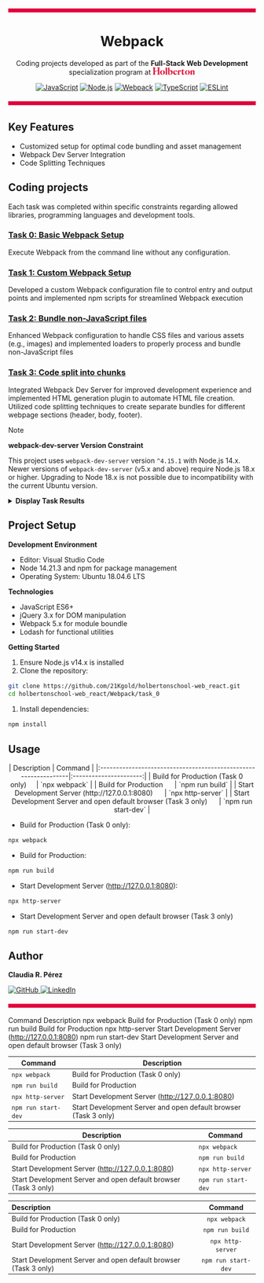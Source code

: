 ![](./images/barra2.png)

<h1 align="center">Webpack</h1>

<p align="center">
  Coding projects developed as part of the 
  <strong>Full-Stack Web Development</strong> specialization program at  
  <a href="https://www.holbertonschool.com/">
    <img src="./images/holberton school cherry logo.png" alt="Holberton School" height="15">
  </a>
</p>

<div align="center">

[![JavaScript](https://img.shields.io/badge/JavaScript-ES6+-1e145f.svg)](https://developer.mozilla.org/en-US/docs/Web/JavaScript)
[![Node.js](https://img.shields.io/badge/Node.js-14.x-e1003c.svg)](https://nodejs.org/)
[![Webpack](https://img.shields.io/badge/Webpack-4.x-8dd6f9.svg)](https://webpack.js.org/)
[![TypeScript](https://img.shields.io/badge/jQuery-3.x-2f878c.svg)](https://api.jquery.com/)
[![ESLint](https://img.shields.io/badge/Lodash-4.x-8e89af.svg)](https://lodash.com/)
</div>

﻿![](./images/barra2.png)

## Key Features
* Customized setup for optimal code bundling and asset management
* Webpack Dev Server Integration
* Code Splitting Techniques

## Coding projects
Each task was completed within specific constraints regarding allowed libraries, programming languages and development tools.<br>

### [Task 0: Basic Webpack Setup](./task_0) 
Execute Webpack from the command line without any configuration.

### [Task 1: Custom Webpack Setup](./task_1) 
Developed a custom Webpack configuration file to control entry and output points and implemented npm scripts for streamlined Webpack execution

### [Task 2: Bundle non-JavaScript files](./task_2)
Enhanced Webpack configuration to handle CSS files and various assets (e.g., images) and implemented loaders to properly process and bundle non-JavaScript files

### [Task 3: Code split into chunks](./task_3)
Integrated Webpack Dev Server for improved development experience and implemented HTML generation plugin to automate HTML file creation.
Utilized code splitting techniques to create separate bundles for different webpage sections (header, body, footer).
> [!NOTE]
> **webpack-dev-server Version Constraint**
> 
> This project uses `webpack-dev-server` version `^4.15.1` with Node.js 14.x. Newer versions of `webpack-dev-server` (v5.x and above) require Node.js 18.x or higher. Upgrading to Node 18.x is not possible due to incompatibility with the current Ubuntu version.

<details><summary><b>Display Task Results</b></summary>

### Task 0 Webpack setup
<p align="center">
  <img src="./images/task_0.png" alt="Image Description" width="500" />
</p>
<p align="center"><em>Development Server render of Task 0</em></p>

### Task 1 Custom Webpack setup
<p align="center">
  <img src="./images/task_1a.png" alt="Image Description" width="500" />
</p>
<p align="center"><em>Development Server render of Task 1</em></p>
<p align="center">
  <img src="./images/task_1b.png" alt="Image Description" width="500" />
</p>
<p align="center"><em>Development Server render of Task 1</em></p>

### Task 2 Adding CSS to a webpack bundle
<p align="center">
  <img src="./images/task_2.png" alt="Image Description" width="500" />
</p>
<p align="center"><em>Development Server render of Task 3</em></p>

### Task 3 Webpack developer server API and code split into chunks
<p align="center">
  <img src="./images/task_3.png" alt="Image Description" width="800" />
</p>
<p align="center"><em>Development Server render of Task 3</em></p>

<p></p>
<p align="center">
  <img src="./images/task_3a.png" alt="Image Description" width="800" />
</p>
<p align="center"><em>Code split into chunks</em></p>
<p align="center">
  <img src="./images/task_3b.png" alt="Image Description" width="800" />
</p>


</details>

## Project Setup
**Development Environment**
* Editor: Visual Studio Code
* Node 14.21.3 and npm for package management
* Operating System: Ubuntu 18.04.6 LTS<br>

**Technologies**
- JavaScript ES6+
- jQuery 3.x for DOM manipulation
- Webpack 5.x for module boundle
- Lodash for functional utilities<br>

**Getting Started**
1. Ensure Node.js v14.x is installed
2. Clone the repository:
``` bash
git clone https://github.com/21Kgold/holbertonschool-web_react.git
cd holbertonschool-web_react/Webpack/task_0
```
1. Install dependencies:
``` bash
npm install
```
## Usage
<div align="center">
| Description                                                     | Command                |
|:----------------------------------------------------------------|:----------------------:|
| Build for Production (Task 0 only)&nbsp;&nbsp;&nbsp;&nbsp;&nbsp;| `npx webpack`          |
| Build for Production&nbsp;&nbsp;&nbsp;&nbsp;&nbsp;              | `npm run build`        |
| Start Development Server (http://127.0.0.1:8080)&nbsp;&nbsp;&nbsp;&nbsp;&nbsp; | `npx http-server`     |
| Start Development Server and open default browser (Task 3 only)&nbsp;&nbsp;&nbsp;&nbsp;&nbsp; | `npm run start-dev`   |
</div>

* Build for Production (Task 0 only):
``` bash
npx webpack
```
* Build for Production:
``` bash
npm run build
```
* Start Development Server (http://127.0.0.1:8080):
``` bash
npx http-server
```
* Start Development Server and open default browser (Task 3 only)
``` bash
npm run start-dev
```

## Author
<p><strong>Claudia R. Pérez</strong></p>
<p>
  <a href="https://github.com/21Kgold">
    <img src="https://img.shields.io/badge/GitHub_Profile-24292e?style=flat-square&logo=github&logoColor=white" alt="GitHub">
  </a>
  <a href="https://linkedin.com/in/claudia-tech">
    <img src="https://img.shields.io/badge/LinkedIn-0077B5?style=flat-square&logo=linkedin&logoColor=white" alt="LinkedIn">
  </a>
</p>

﻿![](./images/barra2.png)

Command	Description
npx webpack	Build for Production (Task 0 only)
npm run build	Build for Production
npx http-server	Start Development Server (http://127.0.0.1:8080)
npm run start-dev	Start Development Server and open default browser (Task 3 only)

| Command | Description |
|---------|-------------|
| `npx webpack` | Build for Production (Task 0 only) |
| `npm run build` | Build for Production |
| `npx http-server` | Start Development Server (http://127.0.0.1:8080) |
| `npm run start-dev` | Start Development Server and open default browser (Task 3 only) |

| Description | Command |
|-------------|---------|
| Build for Production (Task 0 only) | `npx webpack` |
| Build for Production | `npm run build` |
| Start Development Server (http://127.0.0.1:8080) | `npx http-server` |
| Start Development Server and open default browser (Task 3 only) | `npm run start-dev` |


| Description                                                     | Command                |
|:----------------------------------------------------------------|:----------------------:|
| Build for Production (Task 0 only)&nbsp;&nbsp;&nbsp;&nbsp;&nbsp;| `npx webpack`          |
| Build for Production&nbsp;&nbsp;&nbsp;&nbsp;&nbsp;              | `npm run build`        |
| Start Development Server (http://127.0.0.1:8080)&nbsp;&nbsp;&nbsp;&nbsp;&nbsp; | `npx http-server`     |
| Start Development Server and open default browser (Task 3 only)&nbsp;&nbsp;&nbsp;&nbsp;&nbsp; | `npm run start-dev`   |

